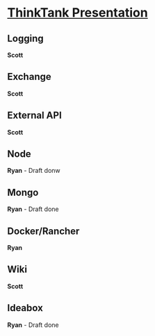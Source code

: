 # [ThinkTank Presentation](https://mrtarantula.github.io/thinktank)

## Logging
**Scott**
## Exchange
**Scott**
## External API
**Scott**
## Node
**Ryan** - Draft donw
## Mongo
**Ryan** - Draft done
## Docker/Rancher
**Ryan**
## Wiki
**Scott**
## Ideabox
**Ryan** - Draft done
